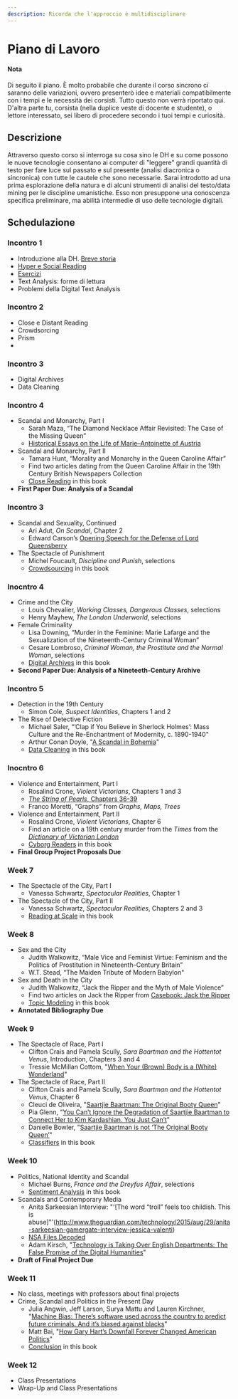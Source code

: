 ```yaml
---
description: Ricorda che l'approccio è multidisciplinare
---
```


# Piano di Lavoro

#### Nota&#x20;

Di seguito il piano. È molto probabile che durante il corso sincrono ci saranno delle variazioni, ovvero presenterò idee e materiali compatibilmente con i tempi e le necessità dei corsisti.  Tutto questo non verrà riportato qui.  D'altra parte tu, corsista  (nella duplice veste di docente e studente), o lettore interessato, sei libero di procedere secondo i tuoi tempi e curiosità.

## Descrizione

Attraverso questo corso si interroga su cosa sino le DH e su come possono le nuove tecnologie consentano ai computer di "leggere" grandi quantità di testo per fare luce sul passato e sul presente (analisi diacronica o sincronica) con tutte le cautele che sono necessarie. Sarai introdotto ad una prima esplorazione della natura e di alcuni strumenti di analisi del testo/data mining per le discipline umanistiche. Esso non presuppone una conoscenza specifica preliminare, ma abilità intermedie di uso delle tecnologie digitali.

## Schedulazione

### Incontro 1

* Introduzione alla DH. [Breve storia](../close-reading/close-reading.md)
* [Hyper e Social Reading](../close-reading-1/prism-part-one.md)
* [Esercizi](../esempi-di-dh/exercises.md)
* Text Analysis: forme di lettura
* Problemi della Digital Text Analysis

### Incontro 2

* Close e Distant Reading
* Crowdsorcing&#x20;
* Prism
*



### Incontro 3

* Digital Archives
* Data Cleaning

### Incontro 4



* Scandal and Monarchy, Part I
  * Sarah Maza, “The Diamond Necklace Affair Revisited: The Case of the Missing Queen”
  * [Historical Essays on the Life of Marie–Antoinette of Austria](http://chnm.gmu.edu/revolution/d/262/)
* Scandal and Monarchy, Part II
  * Tamara Hunt, “Morality and Monarchy in the Queen Caroline Affair”
  * Find two articles dating from the Queen Caroline Affair in the 19th Century British Newspapers Collection
  * [Close Reading](../close-reading-1/) in this book
* **First Paper Due: Analysis of a Scandal**

### Incontro 3

* Scandal and Sexuality, Continued
  * Ari Adut, _On Scandal_, Chapter 2
  * Edward Carson’s [Opening Speech for the Defense of Lord Queensberry](http://law2.umkc.edu/faculty/projects/ftrials/wilde/defenopening.htm)
* The Spectacle of Punishment
  * Michel Foucault, _Discipline and Punish_, selections
  * [Crowdsourcing](../crowdsourcing.md) in this book

### Inocntro 4

* Crime and the City
  * Louis Chevalier, _Working Classes, Dangerous Classes_, selections
  * Henry Mayhew, _The London Underworld_, selections
* Female Criminality
  * Lisa Downing, “Murder in the Feminine: Marie Lafarge and the Sexualization of the Nineteenth-Century Criminal Woman”
  * Cesare Lombroso, _Criminal Woman, the Prostitute and the Normal Woman_, selections
  * [Digital Archives](../archives.md) in this book
* **Second Paper Due: Analysis of a Nineteeth-Century Archive**

### Incontro 5

* Detection in the 19th Century
  * Simon Cole, _Suspect Identities_, Chapters 1 and 2
* The Rise of Detective Fiction
  * Michael Saler, “’Clap if You Believe in Sherlock Holmes’: Mass Culture and the Re-Enchantment of Modernity, c. 1890-1940"
  * Arthur Conan Doyle, "[A Scandal in Bohemia](http://www.gutenberg.org/files/1661/1661-h/1661-h.htm#)"
  * [Data Cleaning](../data-cleaning.md) in this book

### Inocntro 6

* Violence and Entertainment, Part I
  * Rosalind Crone, _Violent Victorians_, Chapters 1 and 3
  * [_The String of Pearls_, Chapters 36-39](http://www.victorianlondon.org/mysteries/sweeney\_todd-00.htm)
  * Franco Moretti, “Graphs” from _Graphs, Maps, Trees_
* Violence and Entertainment, Part II
  * Rosalind Crone, _Violent Victorians_, Chapter 6
  * Find an article on a 19th century murder from the _Times_ from the [_Dictionary of Victorian London_](http://www.victorianlondon.org/index-2012.htm)
  * [Cyborg Readers](cyborg-readers.md) in this book
* **Final Group Project Proposals Due**

### Week 7

* The Spectacle of the City, Part I
  * Vanessa Schwartz, _Spectacular Realities_, Chapter 1
* The Spectacle of the City, Part II
  * Vanessa Schwartz, _Spectacular Realities_, Chapters 2 and 3
  * [Reading at Scale](../reading-at-scale.md) in this book

### Week 8

* Sex and the City
  * Judith Walkowitz, “Male Vice and Feminist Virtue: Feminism and the Politics of Prostitution in Nineteenth-Century Britain”
  * W.T. Stead, “The Maiden Tribute of Modern Babylon"
* Sex and Death in the City
  * Judith Walkowitz, “Jack the Ripper and the Myth of Male Violence”
  * Find two articles on Jack the Ripper from [Casebook: Jack the Ripper](http://www.casebook.org/press\_reports/)
  * [Topic Modeling](../topic-modeling.md) in this book
* **Annotated Bibliography Due**

### Week 9

* The Spectacle of Race, Part I
  * Clifton Crais and Pamela Scully, _Sara Baartman and the Hottentot Venus_, Introduction, Chapters 3 and 4
  * Tressie McMillan Cottom, "[When Your (Brown) Body is a (White) Wonderland](http://tressiemc.com/2013/08/27/when-your-brown-body-is-a-white-wonderland/)"
* The Spectacle of Race, Part II
  * Clifton Crais and Pamela Scully, _Sara Baartman and the Hottentot Venus_, Chapter 6
  * Cleuci de Oliveira, "[Saartjie Baartman: The Original Booty Queen](http://jezebel.com/saartje-baartman-the-original-booty-queen-1658569879)"
  * Pia Glenn, "[You Can’t Ignore the Degradation of Saartjie Baartman to Connect Her to Kim Kardashian. You Just Can’t](http://www.xojane.com/issues/saartjie-baartman-kim-kardashian)"
  * Danielle Bowler, "[Saartjie Baartman is not ‘The Original Booty Queen’](http://ewn.co.za/2014/11/17/OPINION-Danielle-Bowler-Saartjie-Baartman-is-not-the-original-booty-queen)"
  * [Classifiers](../classifiers.md) in this book

### Week 10

* Politics, National Identity and Scandal
  * Michael Burns, _France and the Dreyfus Affair_, selections
  * [Sentiment Analysis](../sentiment-analysis.md) in this book
* Scandals and Contemporary Media
  * Anita Sarkeesian Interview: "'\[The word “troll” feels too childish. This is abuse]"'(http://www.theguardian.com/technology/2015/aug/29/anita-sarkeesian-gamergate-interview-jessica-valenti)
  * [NSA Files Decoded](http://www.theguardian.com/world/interactive/2013/nov/01/snowden-nsa-files-surveillance-revelations-decoded)
  * Adam Kirsch, "[Technology is Taking Over English Departments: The False Promise of the Digital Humanities](https://newrepublic.com/article/117428/limits-digital-humanities-adam-kirsch)"
* **Draft of Final Project Due**

### Week 11

* No class, meetings with professors about final projects
* Crime, Scandal and Politics in the Present Day
  * Julia Angwin, Jeff Larson, Surya Mattu and Lauren Kirchner, "[Machine Bias: There’s software used across the country to predict future criminals. And it’s biased against blacks](https://www.propublica.org/article/machine-bias-risk-assessments-in-criminal-sentencing)"
  * Matt Bai, "[How Gary Hart’s Downfall Forever Changed American Politics](http://www.nytimes.com/2014/09/21/magazine/how-gary-harts-downfall-forever-changed-american-politics.html)"
  * [Conclusion](../conclusion.md) in this book

### Week 12

* Class Presentations
* Wrap-Up and Class Presentations
